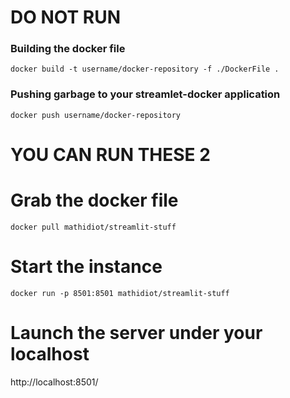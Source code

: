 # DO NOT RUN

### Building the docker file
```docker build -t username/docker-repository -f ./DockerFile .```

### Pushing garbage to your streamlet-docker application
```docker push username/docker-repository```

# YOU CAN RUN THESE 2

# Grab the docker file
```docker pull mathidiot/streamlit-stuff```

# Start the instance
```docker run -p 8501:8501 mathidiot/streamlit-stuff```

# Launch the server under your localhost
http://localhost:8501/